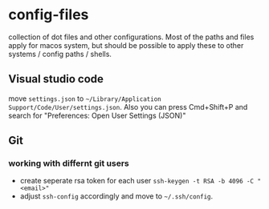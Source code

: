 # config-files

collection of dot files and other configurations. Most of the paths and files apply for macos system, but should be possible to apply these to other systems / config paths / shells.

## Visual studio code

move `settings.json` to `~/Library/Application Support/Code/User/settings.json`. Also you can press Cmd+Shift+P and search for "Preferences: Open User Settings (JSON)"

## Git

### working with differnt git users
- create seperate rsa token for each user `ssh-keygen -t RSA -b 4096 -C "<email>"` 
- adjust `ssh-config` accordingly and move to `~/.ssh/config`.
